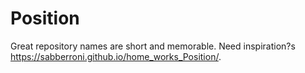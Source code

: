 # Position
Great repository names are short and memorable. Need inspiration?s
https://sabberroni.github.io/home_works_Position/.
